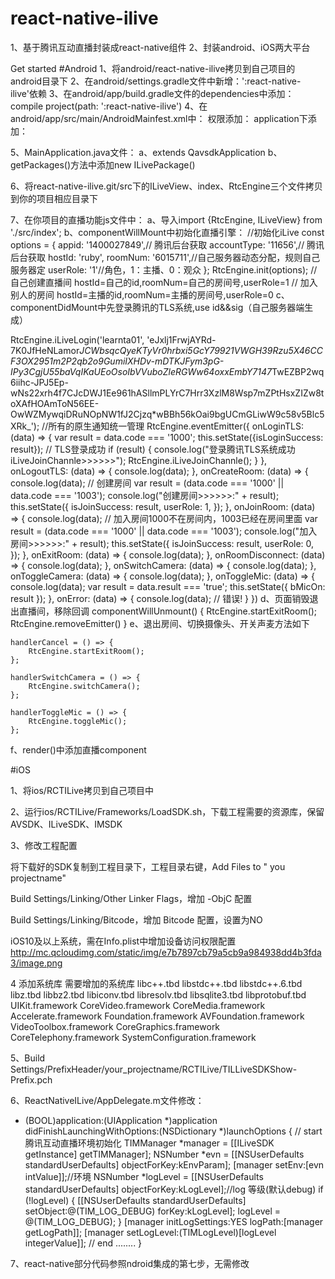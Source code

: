 # react-native-ilive
1、基于腾讯互动直播封装成react-native组件
2、封装android、iOS两大平台

Get started
#Android
1、将android/react-native-ilive拷贝到自己项目的android目录下
2、在android/settings.gradle文件中新增：':react-native-ilive'依赖
3、在android/app/build.gradle文件的dependencies中添加：
compile project(path: ':react-native-ilive')
4、在android/app/src/main/AndroidMainfest.xml中：
权限添加：
    <uses-permission android:name="android.permission.ACCESS_COARSE_LOCATION" />
    <uses-permission android:name="android.permission.ACCESS_FINE_LOCATION" />
    <uses-permission android:name="android.permission.ACCESS_NETWORK_STATE" />
    <uses-permission android:name="android.permission.ACCESS_WIFI_STATE" />
    <uses-permission android:name="android.permission.CAMERA" />
    <uses-permission android:name="android.permission.CHANGE_NETWORK_STATE" />
    <uses-permission android:name="android.permission.CHANGE_WIFI_STATE" />
    <uses-permission android:name="android.permission.MANAGE_ACCOUNTS" />
    <uses-permission android:name="android.permission.GET_ACCOUNTS" />
    <uses-permission android:name="android.permission.GET_TASKS" />
    <uses-permission android:name="android.permission.INTERNET" />
    <uses-permission android:name="android.permission.MODIFY_AUDIO_SETTINGS" />
    <uses-permission android:name="android.permission.READ_LOGS" />
    <uses-permission android:name="android.permission.READ_PHONE_STATE" />
    <uses-permission android:name="android.permission.RECEIVE_BOOT_COMPLETED" />
    <uses-permission android:name="android.permission.RECORD_AUDIO" />
    <uses-permission android:name="android.permission.VIBRATE" />
    <uses-permission android:name="android.permission.WAKE_LOCK" />
    <uses-permission android:name="android.permission.WRITE_EXTERNAL_STORAGE" />
    <uses-permission android:name="android.permission.BLUETOOTH" />
    <uses-permission android:name="android.permission.BLUETOOTH_ADMIN" />
    <uses-permission android:name="android.permission.BROADCAST_STICKY" />
    <uses-permission android:name="android.permission.READ_EXTERNAL_STORAGE" />
    <uses-permission android:name="android.permission.MOUNT_UNMOUNT_FILESYSTEMS" />
    <uses-permission android:name="android.permission.SYSTEM_ALERT_WINDOW" />
application下添加：
<provider
            android:name="android.support.v4.content.FileProvider"
            android:authorities="com.tencent.qcloud.suixinbo.fileProvider"
            android:exported="false"
            android:grantUriPermissions="true">
            <meta-data
                android:name="android.support.FILE_PROVIDER_PATHS"
                android:resource="@xml/file_paths" />
    </provider>

5、MainApplication.java文件：
  a、extends QavsdkApplication
  b、getPackages()方法中添加new ILivePackage()

6、将react-native-ilive.git/src下的ILiveView、index、RtcEngine三个文件拷贝到你的项目相应目录下

7、在你项目的直播功能js文件中：
  a、导入import {RtcEngine, ILiveView} from './src/index';
  b、componentWillMount中初始化直播引擎：
  //初始化iLive
        const options = {
            appid: '1400027849',// 腾讯后台获取
            accountType: '11656',// 腾讯后台获取
            hostId: 'ruby',
            roomNum: '6015711',//自己服务器动态分配，规则自己服务器定
            userRole: '1'//角色，1：主播、0：观众
        };
        RtcEngine.init(options);
  // 自己创建直播间 hostId=自己的id,roomNum=自己的房间号,userRole=1
    // 加入别人的房间 hostId=主播的id,roomNum=主播的房间号,userRole=0
c、componentDidMount中先登录腾讯的TLS系统,use id&&sig（自己服务器端生成）

RtcEngine.iLiveLogin('learnta01', 'eJxlj1FrwjAYRd-7K0JfHeNLamor*JCWbsqcQyeKTyVr0hrbxi5GcY79921VWGH39Rzu5X46CCF3OX2951m2P2qb2o9GumiIXHDv-mDTKJFym3pG-IPy3CgjU55baVqIKaUEoOsoIbVVuboZleRGWw64oxxEmbY7147*TwEZBP2wq6iihc-JPJ5Ep-wNs22xrh4f7CJcDWJ1Ee961hASllmPLYrC7Hrr3XzlM8Wsp7mZPtHsxZIZw8toXAfHOAmToN56EE-OwWZMywqiDRuNOpNW1fJ2Cjzq*wBBh56kOai9bgUCmGLiwW9c58v5Blc5XRk_');
//所有的原生通知统一管理
RtcEngine.eventEmitter({
            onLoginTLS: (data) => {
                var result = data.code === '1000';
                this.setState({isLoginSuccess: result});
                // TLS登录成功
                if (result) {
                    console.log("登录腾讯TLS系统成功iLiveJoinChannle>>>>>>");
                    RtcEngine.iLiveJoinChannle();
                }
            },
            onLogoutTLS: (data) => {
                console.log(data);
            },
            onCreateRoom: (data) => {
                console.log(data);
                // 创建房间
                var result = (data.code === '1000' || data.code === '1003');
                console.log("创建房间>>>>>>:" + result);
                this.setState({
                    isJoinSuccess: result,
                    userRole: 1,
                });
            },
            onJoinRoom: (data) => {
                console.log(data);
                // 加入房间1000不在房间内，1003已经在房间里面
                var result = (data.code === '1000' || data.code === '1003');
                console.log("加入房间>>>>>>:" + result);
                this.setState({
                    isJoinSuccess: result,
                    userRole: 0,
                });
            },
            onExitRoom: (data) => {
                console.log(data);
            },
            onRoomDisconnect: (data) => {
                console.log(data);
            },
            onSwitchCamera: (data) => {
                console.log(data);
            },
            onToggleCamera: (data) => {
                console.log(data);
            },
            onToggleMic: (data) => {
                console.log(data);
                var result = data.result === 'true';
                this.setState({
                    bMicOn: result
                });
            },
            onError: (data) => {
                console.log(data);
                // 错误!
            }
        })
d、页面销毁退出直播间，移除回调
componentWillUnmount() {
        RtcEngine.startExitRoom();
        RtcEngine.removeEmitter()
    }
e、退出房间、切换摄像头、开关声麦方法如下

    handlerCancel = () => {
        RtcEngine.startExitRoom();
    };

    handlerSwitchCamera = () => {
        RtcEngine.switchCamera();
    };

    handlerToggleMic = () => {
        RtcEngine.toggleMic();
    };
f、render()中添加直播component
<ILiveView showVideoView={true}/>

#iOS

1、将ios/RCTILive拷贝到自己项目中

2、运行ios/RCTILive/Frameworks/LoadSDK.sh，下载工程需要的资源库，保留AVSDK、ILiveSDK、IMSDK

3、修改工程配置

  将下载好的SDK复制到工程目录下，工程目录右键，Add Files to " you projectname"

  Build Settings/Linking/Other Linker Flags，增加 -ObjC 配置

  Build Settings/Linking/Bitcode，增加 Bitcode 配置，设置为NO

  iOS10及以上系统，需在Info.plist中增加设备访问权限配置
  http://mc.qcloudimg.com/static/img/e7b7897cb79a5cb9a984938dd4b3fda3/image.png


4 添加系统库
    需要增加的系统库
    libc++.tbd
    libstdc++.tbd
    libstdc++.6.tbd
    libz.tbd
    libbz2.tbd
    libiconv.tbd
    libresolv.tbd
    libsqlite3.tbd
    libprotobuf.tbd
    UIKit.framework
    CoreVideo.framework
    CoreMedia.framework
    Accelerate.framework
    Foundation.framework
    AVFoundation.framework
    VideoToolbox.framework
    CoreGraphics.framework
    CoreTelephony.framework
    SystemConfiguration.framework

5、Build Settings/PrefixHeader/your_projectname/RCTILive/TILLiveSDKShow-Prefix.pch

6、ReactNativeILive/AppDelegate.m文件修改：

- (BOOL)application:(UIApplication *)application didFinishLaunchingWithOptions:(NSDictionary *)launchOptions
{
  // start 腾讯互动直播环境初始化
  TIMManager *manager = [[ILiveSDK getInstance] getTIMManager];
  NSNumber *evn = [[NSUserDefaults standardUserDefaults] objectForKey:kEnvParam];
  [manager setEnv:[evn intValue]];//环境
  NSNumber *logLevel = [[NSUserDefaults standardUserDefaults] objectForKey:kLogLevel];//log 等级(默认debug)
  if (!logLevel)
  {
    [[NSUserDefaults standardUserDefaults] setObject:@(TIM_LOG_DEBUG) forKey:kLogLevel];
    logLevel = @(TIM_LOG_DEBUG);
  }
  [manager initLogSettings:YES logPath:[manager getLogPath]];
  [manager setLogLevel:(TIMLogLevel)[logLevel integerValue]];
  // end
  ........
}

7、react-native部分代码参照ndroid集成的第七步，无需修改
